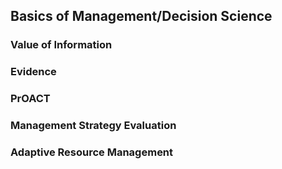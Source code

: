 ## Basics of Management/Decision Science

<!-- Leader: James A. Martin; co-leaders: Erlend Nilsen, and Matt Grainger -->

### Value of Information 

### Evidence 

### PrOACT 

### Management Strategy Evaluation 

### Adaptive Resource Management 